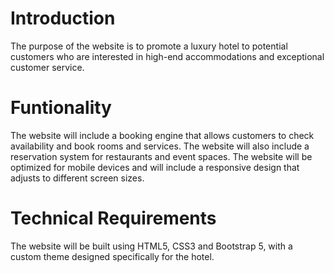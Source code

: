 # Introduction
The purpose of the website is to promote a luxury hotel to potential customers who are interested in high-end accommodations and exceptional customer service.
# Funtionality
The website will include a booking engine that allows customers to check availability and book rooms and services. The website will also include a reservation system for restaurants and event spaces. The website will be optimized for mobile devices and will include a responsive design that adjusts to different screen sizes.
# Technical Requirements
The website will be built using HTML5, CSS3 and Bootstrap 5, with a custom theme designed specifically for the hotel. 
